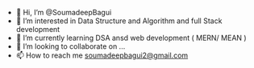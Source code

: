 - 👋 Hi, I’m @SoumadeepBagui
- 👀 I’m interested in Data Structure and Algorithm and full Stack development
- 🌱 I’m currently learning DSA ansd web development ( MERN/ MEAN )
- 💞️ I’m looking to collaborate on ...
- 📫 How to reach me soumadeepbagui2@gmail.com

<!---
SoumadeepBagui409/SoumadeepBagui409 is a ✨ special ✨ repository because its `README.md` (this file) appears on your GitHub profile.
You can click the Preview link to take a look at your changes.
--->
